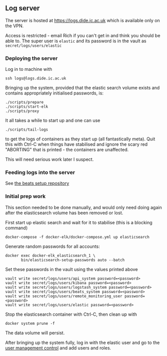 ## Log server

The server is hosted at https://logs.dide.ic.ac.uk which is available only on the VPN.

Access is restricted - email Rich if you can't get in and think you should be able to.  The super user is `elastic` and its password is in the vault as `secret/logs/users/elastic`

### Deploying the server

Log in to machine with

```
ssh logs@logs.dide.ic.ac.uk
```

Bringing up the system, provided that the elastic search volume exists and contains appropriately initialised passwords, is:

```
./scripts/prepare
./scripts/start-elk
./scripts/proxy
```

It all takes a while to start up and one can use

```
./scripts/tail-logs
```

to get the logs of containers as they start up (all fantastically meta).  Quit this with Ctrl-C when things have stabilised and ignore the scary red "ABORTING" that is printed - the containers are unaffected.

This will need serious work later I suspect.

### Feeding logs into the server

See [the beats setup repository](https://github.com/reside-ic/beats)

### Initial prep work

This section needed to be done manually, and would only need doing again after the elasticsearch volume has been removed or lost.

First start up elastic search and wait for it to stabilise (this is a blocking command)

```
docker-compose -f docker-elk/docker-compose.yml up elasticsearch
```

Generate random passwords for all accounts:

```
docker exec docker-elk_elasticsearch_1 \
       bin/elasticsearch-setup-passwords auto --batch
```

Set these passwords in the vault using the values printed above

```
vault write secret/logs/users/api_system password=<password>
vault write secret/logs/users/kibana password=<password>
vault write secret/logs/users/logstash_system password=<password>
vault write secret/logs/users/beats_system password=<password>
vault write secret/logs/users/remote_monitoring_user password=<password>
vault write secret/logs/users/elastic password=<password>
```

Stop the elasticsearch container with Ctrl-C, then clean up with

```
docker system prune -f
```

The data volume will persist.

After bringing up the system fully, log in with the elastic user and go to the [user management control](https://logs.dide.ic.ac.uk/app/kibana#/management/security/users) and add users and roles.
